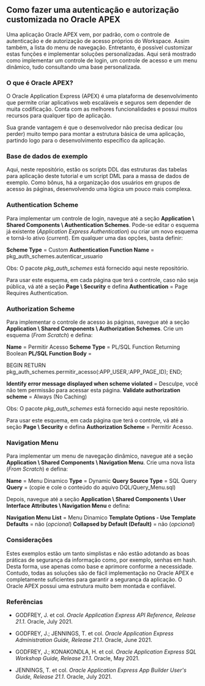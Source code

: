 ## Como fazer uma autenticação e autorização customizada no Oracle APEX

Uma aplicação Oracle APEX vem, por padrão, com o controle de autenticação e de autorização de acesso próprios do Workspace. Assim também, a lista do menu de navegação. Entretanto, é possível customizar estas funções e implementar soluções personalizadas. Aqui será mostrado como implementar um controle de login, um controle de acesso e um menu dinâmico, tudo consultando uma base personalizada.

### O que é Oracle APEX?

O Oracle Application Express (APEX) é uma plataforma de desenvolvimento que permite criar aplicativos web escaláveis e seguros sem depender de muita codificação. Conta com as melhores funcionalidades e possui muitos recursos para qualquer tipo de aplicação.

Sua grande vantagem é que o desenvolvedor não precisa dedicar (ou perder) muito tempo para montar a estrutura básica de uma aplicação, partindo logo para o desenvolvimento específico da aplicação.

### Base de dados de exemplo

Aqui, neste repositório, estão os scripts DDL das estruturas das tabelas para aplicação deste tutorial e um script DML para a massa de dados de exemplo. Como bônus, há a organização dos usuários em grupos de acesso às páginas, desenvolvendo uma lógica um pouco mais complexa.

### Authentication Scheme

Para implementar um controle de login, navegue até a seção **Application \ Shared Components \ Authentication Schemes**. Pode-se editar o esquema já existente (*Application Express Authentication*) ou criar um novo esquema e torná-lo ativo (*current*). Em qualquer uma das opções, basta definir:

**Scheme Type** = Custom
**Authentication Function Name** = pkg_auth_schemes.autenticar_usuario

Obs: O pacote *pkg_auth_schemes* está fornecido aqui neste repositório.

Para usar este esquema, em cada página que terá o controle, caso não seja pública, vá até a seção **Page \ Security** e defina **Authentication** = Page Requires Authentication.

### Authorization Scheme

Para implementar o controle de acesso às páginas, navegue até a seção **Application \ Shared Components \ Authorization Schemes**. Crie um esquema (*From Scratch*) e defina:

**Name** = Permitir Acesso
**Scheme Type** = PL/SQL Function Returning Boolean
**PL/SQL Function Body** = 

BEGIN
  RETURN pkg_auth_schemes.permitir_acesso(:APP_USER,:APP_PAGE_ID);
END;

**Identify error message displayed when scheme violated** = Desculpe, você não tem permissão para acessar esta página.
**Validate authorization scheme** = Always (No Caching)

Obs: O pacote *pkg_auth_schemes* está fornecido aqui neste repositório.

Para usar este esquema, em cada página que terá o controle, vá até a seção **Page \ Security** e defina **Authorization Scheme** = Permitir Acesso.

### Navigation Menu

Para implementar um menu de navegação dinâmico, navegue até a seção **Application \ Shared Components \ Navigation Menu**. Crie uma nova lista (*From Scratch*) e defina:

**Name** = Menu Dinamico
**Type** = Dynamic
**Query Source Type** = SQL Query
**Query** = (copie e cole o conteúdo do aquivo DQL/Query_Menu.sql)

Depois, navegue até a seção **Application \ Shared Components \ User Interface Attributes \ Navigation Menu** e defina:

**Navigation Menu List** = Menu Dinamico
**Template Options - Use Template Defaults** = não (*opcional*)
**Collapsed by Default (Default)** = não (*opcional*)

### Considerações

Estes exemplos estão um tanto simplistas e não estão adotando as boas práticas de segurança da informação como, por exemplo, senhas em hash. Desta forma, use apenas como base e aprimore conforme a necessidade. Contudo, todas as soluções são de fácil implementação no Oracle APEX e completamente suficientes para garantir a segurança da aplicação. O Oracle APEX possui uma estrutura muito bem montada e confiável.

### Referências

- GODFREY, J. et col. *Oracle Application Express API Reference, Release 21.1*. Oracle, July 2021.

- GODFREY, J.; JENNINGS, T. et col. *Oracle Application Express Administration Guide, Release 21.1*. Oracle, June 2021.

- GODFREY, J.; KONAKONDLA, H. et col. *Oracle Application Express SQL Workshop Guide, Release 21.1*. Oracle, May 2021.

- JENNINGS, T. et col. *Oracle Application Express App Builder User's Guide, Release 21.1*. Oracle, July 2021.
